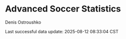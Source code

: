# Advanced Soccer Statistics
Denis Ostroushko

<!-- gfm -->

Last successful data update: 2025-08-12 08:33:04 CST
